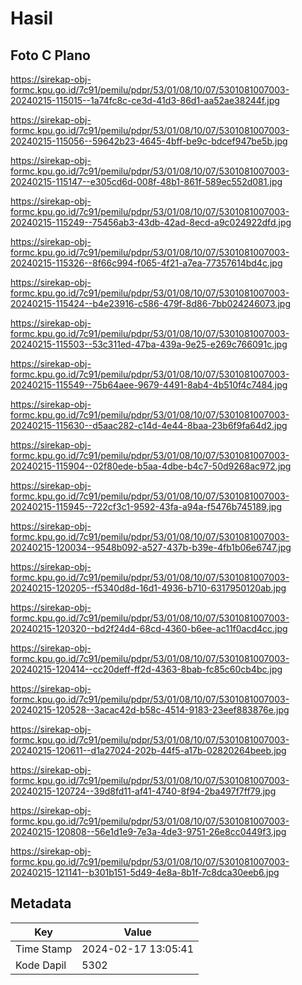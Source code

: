 # Hasil

## Foto C Plano

https://sirekap-obj-formc.kpu.go.id/7c91/pemilu/pdpr/53/01/08/10/07/5301081007003-20240215-115015--1a74fc8c-ce3d-41d3-86d1-aa52ae38244f.jpg

https://sirekap-obj-formc.kpu.go.id/7c91/pemilu/pdpr/53/01/08/10/07/5301081007003-20240215-115056--59642b23-4645-4bff-be9c-bdcef947be5b.jpg

https://sirekap-obj-formc.kpu.go.id/7c91/pemilu/pdpr/53/01/08/10/07/5301081007003-20240215-115147--e305cd6d-008f-48b1-861f-589ec552d081.jpg

https://sirekap-obj-formc.kpu.go.id/7c91/pemilu/pdpr/53/01/08/10/07/5301081007003-20240215-115249--75456ab3-43db-42ad-8ecd-a9c024922dfd.jpg

https://sirekap-obj-formc.kpu.go.id/7c91/pemilu/pdpr/53/01/08/10/07/5301081007003-20240215-115326--8f66c994-f065-4f21-a7ea-77357614bd4c.jpg

https://sirekap-obj-formc.kpu.go.id/7c91/pemilu/pdpr/53/01/08/10/07/5301081007003-20240215-115424--b4e23916-c586-479f-8d86-7bb024246073.jpg

https://sirekap-obj-formc.kpu.go.id/7c91/pemilu/pdpr/53/01/08/10/07/5301081007003-20240215-115503--53c311ed-47ba-439a-9e25-e269c766091c.jpg

https://sirekap-obj-formc.kpu.go.id/7c91/pemilu/pdpr/53/01/08/10/07/5301081007003-20240215-115549--75b64aee-9679-4491-8ab4-4b510f4c7484.jpg

https://sirekap-obj-formc.kpu.go.id/7c91/pemilu/pdpr/53/01/08/10/07/5301081007003-20240215-115630--d5aac282-c14d-4e44-8baa-23b6f9fa64d2.jpg

https://sirekap-obj-formc.kpu.go.id/7c91/pemilu/pdpr/53/01/08/10/07/5301081007003-20240215-115904--02f80ede-b5aa-4dbe-b4c7-50d9268ac972.jpg

https://sirekap-obj-formc.kpu.go.id/7c91/pemilu/pdpr/53/01/08/10/07/5301081007003-20240215-115945--722cf3c1-9592-43fa-a94a-f5476b745189.jpg

https://sirekap-obj-formc.kpu.go.id/7c91/pemilu/pdpr/53/01/08/10/07/5301081007003-20240215-120034--9548b092-a527-437b-b39e-4fb1b06e6747.jpg

https://sirekap-obj-formc.kpu.go.id/7c91/pemilu/pdpr/53/01/08/10/07/5301081007003-20240215-120205--f5340d8d-16d1-4936-b710-6317950120ab.jpg

https://sirekap-obj-formc.kpu.go.id/7c91/pemilu/pdpr/53/01/08/10/07/5301081007003-20240215-120320--bd2f24d4-68cd-4360-b6ee-ac11f0acd4cc.jpg

https://sirekap-obj-formc.kpu.go.id/7c91/pemilu/pdpr/53/01/08/10/07/5301081007003-20240215-120414--cc20deff-ff2d-4363-8bab-fc85c60cb4bc.jpg

https://sirekap-obj-formc.kpu.go.id/7c91/pemilu/pdpr/53/01/08/10/07/5301081007003-20240215-120528--3acac42d-b58c-4514-9183-23eef883876e.jpg

https://sirekap-obj-formc.kpu.go.id/7c91/pemilu/pdpr/53/01/08/10/07/5301081007003-20240215-120611--d1a27024-202b-44f5-a17b-02820264beeb.jpg

https://sirekap-obj-formc.kpu.go.id/7c91/pemilu/pdpr/53/01/08/10/07/5301081007003-20240215-120724--39d8fd11-af41-4740-8f94-2ba497f7ff79.jpg

https://sirekap-obj-formc.kpu.go.id/7c91/pemilu/pdpr/53/01/08/10/07/5301081007003-20240215-120808--56e1d1e9-7e3a-4de3-9751-26e8cc0449f3.jpg

https://sirekap-obj-formc.kpu.go.id/7c91/pemilu/pdpr/53/01/08/10/07/5301081007003-20240215-121141--b301b151-5d49-4e8a-8b1f-7c8dca30eeb6.jpg


## Metadata

| Key        | Value               |
| ---------- | ------------------- |
| Time Stamp | 2024-02-17 13:05:41 |
| Kode Dapil | 5302                |



